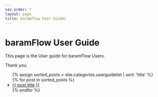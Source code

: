 ```yaml
---
nav_order: 7
layout: page
title: baramFlow User Guides
---
```


# baramFlow User Guide 

This page is the User guide for baramFlow Users.<br>

Thank you.

<ul>
  {% assign sorted_posts = site.categories.userguidelist | sort: 'title' %}
  {% for post in sorted_posts %}
    <li><a href="{{ site.baseurl }}{{ post.url }}">{{ post.title }}</a></li>
  {% endfor %}
</ul>